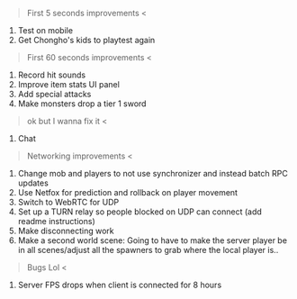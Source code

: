 > First 5 seconds improvements <
1. Test on mobile
2. Get Chongho's kids to playtest again

> First 60 seconds improvements <
1. Record hit sounds
2. Improve item stats UI panel
3. Add special attacks
4. Make monsters drop a tier 1 sword

> ok but I wanna fix it <
1. Chat

> Networking improvements <
1. Change mob and players to not use synchronizer and instead batch RPC updates
2. Use Netfox for prediction and rollback on player movement
3. Switch to WebRTC for UDP
4. Set up a TURN relay so people blocked on UDP can connect (add readme instructions)
5. Make disconnecting work
6. Make a second world scene: Going to have to make the server player be in all scenes/adjust all the spawners to grab where the local player is..

> Bugs Lol <
1. Server FPS drops when client is connected for 8 hours

